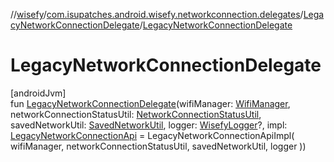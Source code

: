 //[wisefy](../../../index.md)/[com.isupatches.android.wisefy.networkconnection.delegates](../index.md)/[LegacyNetworkConnectionDelegate](index.md)/[LegacyNetworkConnectionDelegate](-legacy-network-connection-delegate.md)

# LegacyNetworkConnectionDelegate

[androidJvm]\
fun [LegacyNetworkConnectionDelegate](-legacy-network-connection-delegate.md)(wifiManager: [WifiManager](https://developer.android.com/reference/kotlin/android/net/wifi/WifiManager.html), networkConnectionStatusUtil: [NetworkConnectionStatusUtil](../../com.isupatches.android.wisefy.networkconnectionstatus/-network-connection-status-util/index.md), savedNetworkUtil: [SavedNetworkUtil](../../com.isupatches.android.wisefy.savednetworks/-saved-network-util/index.md), logger: [WisefyLogger](../../com.isupatches.android.wisefy.logging/-wisefy-logger/index.md)?, impl: [LegacyNetworkConnectionApi](../-legacy-network-connection-api/index.md) = LegacyNetworkConnectionApiImpl(
        wifiManager,
        networkConnectionStatusUtil,
        savedNetworkUtil,
        logger
    ))
